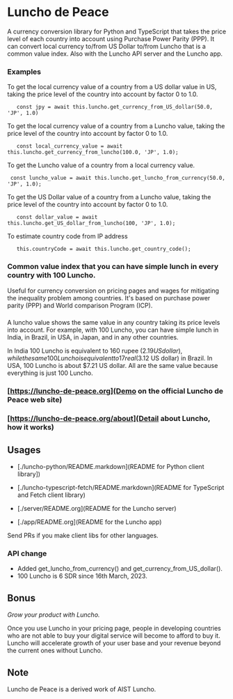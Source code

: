 # Luncho de Peace

A currency conversion library for Python and TypeScript that takes the price level of each country
into account using Purchase Power Parity (PPP). It can convert local currency to/from US Dollar
to/from Luncho that is a common value index. Also with the Luncho API server and the Luncho app.

### Examples

To get the local currency value of a country from a US dollar value in US, taking the
   price level of the country into account by factor 0 to 1.0.

   ```
      const jpy = await this.luncho.get_currency_from_US_dollar(50.0, 'JP', 1.0)
   ```

To get the local currency value of a country from a Luncho value, taking the
   price level of the country into account by factor 0 to 1.0.

   ```
      const local_currency_value = await this.luncho.get_currency_from_luncho(100.0, 'JP', 1.0);
   ```

 To get the Luncho value of a country from a local currency value.

   ```
    const luncho_value = await this.luncho.get_luncho_from_currency(50.0, 'JP', 1.0);
   ```

To get the US Dollar value of a country from a Luncho value, taking the
     price level of the country into account by factor 0 to 1.0.

   ```
      const dollar_value = await this.luncho.get_US_dollar_from_luncho(100, 'JP', 1.0);
   ```

To estimate country code from IP address

   ```
      this.countryCode = await this.luncho.get_country_code();
   ```


### Common value index that you can have simple lunch in every country with 100 Luncho.

Useful for currency conversion on pricing pages and wages for mitigating the inequality problem among countries. It's based on purchase power parity (PPP) and World comparison Program (ICP).

###

A luncho value shows the same value in any country taking its price levels into account. For example, with
      100 Luncho, you can have simple lunch in India, in Brazil, in USA, in Japan, and in any other
      countries.

In India 100 Luncho is equivalent to 160 rupee ($2.19 US dollar), while the same 100 Luncho
      is equivalent to 17 real ($3.12 US dollar) in Brazil. In USA, 100 Luncho is about $7.21 US
        dollar. All are the same value because everything is just 100 Luncho.

### [https://luncho-de-peace.org](Demo on the official Luncho de Peace web site)
### [https://luncho-de-peace.org/about](Detail about Luncho, how it works)

## Usages

- [./luncho-python/README.markdown](README for Python client library])
- [./luncho-typescript-fetch/README.markdown](README for TypeScript and Fetch client library)

- [./server/README.org](README for the Luncho server)
- [./app/README.org](README for the Luncho app)

Send PRs if you make client libs for other languages.

### API change

- Added get_luncho_from_currency() and get_currency_from_US_dollar().
- 100 Luncho is 6 SDR since 16th March, 2023.

## Bonus

*Grow your product with Luncho.*

Once you use Luncho in your pricing page, people in developing countries who are not able to
buy your digital service will become to afford to buy it. Luncho will accelerate growth of
your user base and your revenue beyond the current ones without Luncho.

## Note

Luncho de Peace is a derived work of AIST Luncho.
